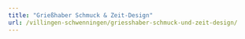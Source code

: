 ```yaml
---
title: "Grießhaber Schmuck & Zeit-Design"
url: /villingen-schwenningen/griesshaber-schmuck-und-zeit-design/
---
```

